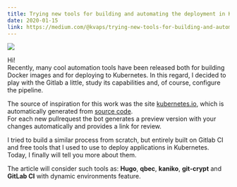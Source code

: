 ```yaml
---
title: Trying new tools for building and automating the deployment in Kubernetes
date: 2020-01-15
link: https://medium.com/@kvaps/trying-new-tools-for-building-and-automate-the-deployment-in-kubernetes-f96f9684e58 
---
```


![](https://miro.medium.com/max/3882/0*HJu_pzhe660WFJZ2)

Hi!  
Recently, many cool automation tools have been released both for building Docker images and for deploying to Kubernetes. In this regard, I decided to play with the Gitlab a little, study its capabilities and, of course, configure the pipeline.

The source of inspiration for this work was the site [kubernetes.io](https://kubernetes.io/), which is automatically generated from [source code](github.com/kubernetes/website).  
For each new pullrequest the bot generates a preview version with your changes automatically and provides a link for review.

I tried to build a similar process from scratch, but entirely built on Gitlab CI and free tools that I used to use to deploy applications in Kubernetes. Today, I finally will tell you more about them.

The article will consider such tools as: **Hugo**, **qbec**, **kaniko**, **git-crypt** and **GitLab CI** with dynamic environments feature.

<!--more-->
